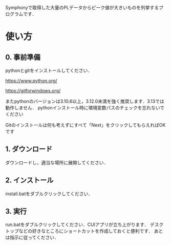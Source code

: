 Symphonyで取得した大量のPLデータからピーク値が大きいものを列挙するプログラムです．

# 使い方
## 0. 事前準備
pythonとgitをインストールしてください．

https://www.python.org/

https://gitforwindows.org/

またpythonのバージョンは3.10.6以上，3.12.0未満を強く推奨します．3.13では動作しません．
pythonインストール時に環境変数パスのチェックを忘れないでください

Gitのインストールは何も考えずにすべて「Next」をクリックしてもらえればOKです
## 1. ダウンロード
ダウンロードし，適当な場所に展開してください．  
## 2. インストール
install.batをダブルクリックしてください．
## 3. 実行
run.batをダブルクリックしてください．CUIアプリが立ち上がります．
デスクトップなどの好きなところにショートカットを作成しておくと便利です．
あとは指示に従ってください．
